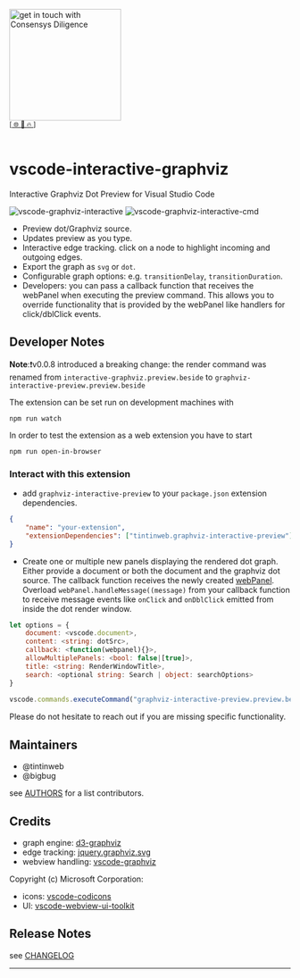 [<img width="200" alt="get in touch with Consensys Diligence" src="https://user-images.githubusercontent.com/2865694/56826101-91dcf380-685b-11e9-937c-af49c2510aa0.png">](https://diligence.consensys.net)<br/>
<sup>
[[  🌐  ](https://diligence.consensys.net)  [  📩  ](mailto:diligence@consensys.net)  [  🔥  ](https://consensys.github.io/diligence/)]
</sup><br/><br/>


# vscode-interactive-graphviz
Interactive Graphviz Dot Preview for Visual Studio Code

![vscode-graphviz-interactive](https://user-images.githubusercontent.com/2865694/57646539-18fecb00-75c1-11e9-9042-52dccc522bba.gif)
![vscode-graphviz-interactive-cmd](https://user-images.githubusercontent.com/2865694/57646538-17cd9e00-75c1-11e9-8aee-08c13394a32c.gif)


* Preview dot/Graphviz source.
* Updates preview as you type.
* Interactive edge tracking. click on a node to highlight incoming and outgoing edges.
* Export the graph as `svg` or `dot`.
* Configurable graph options: e.g. `transitionDelay`, `transitionDuration`.
* Developers: you can pass a callback function that receives the webPanel when executing the preview command. This allows you to override functionality that is provided by the webPanel like handlers for click/dblClick events.


## Developer Notes

**Note**:❗v0.0.8 introduced a breaking change: the render command was renamed from `interactive-graphviz.preview.beside` to `graphviz-interactive-preview.preview.beside`

The extension can be set run on development machines with
```
npm run watch
```

In order to test the extension as a web extension you have to start
```
npm run open-in-browser
```

### Interact with this extension

* add `graphviz-interactive-preview` to your `package.json` extension dependencies.
  
```json
{
    "name": "your-extension",
    "extensionDependencies": ["tintinweb.graphviz-interactive-preview"],
}
```

* Create one or multiple new panels displaying the rendered dot graph. Either provide a document or both the document and the graphviz dot source. The callback function receives the newly created [webPanel](https://github.com/tintinweb/vscode-interactive-graphviz/blob/be9c496/src/features/interactiveWebview.js#L312-L328). Overload `webPanel.handleMessage((message)` from your callback function to receive message events like `onClick` and `onDblClick` emitted from inside the dot render window. 


```javascript
let options = {
    document: <vscode.document>,
    content: <string: dotSrc>,
    callback: <function(webpanel){}>,
    allowMultiplePanels: <bool: false|[true]>,
    title: <string: RenderWindowTitle>,
    search: <optional string: Search | object: searchOptions>
}
            
vscode.commands.executeCommand("graphviz-interactive-preview.preview.beside", options)
```

Please do not hesitate to reach out if you are missing specific functionality.

## Maintainers

* @tintinweb
* @bigbug

see [AUTHORS](AUTHORS) for a list contributors.

## Credits

* graph engine: [d3-graphviz](https://github.com/magjac/d3-graphviz)
* edge tracking: [jquery.graphviz.svg](https://github.com/mountainstorm/jquery.graphviz.svg/)
* webview handling: [vscode-graphviz](https://github.com/joaompinto/vscode-graphviz/)

Copyright (c) Microsoft Corporation:
* icons: [vscode-codicons](https://github.com/microsoft/vscode-codicons)
* UI: [vscode-webview-ui-toolkit](https://github.com/microsoft/vscode-webview-ui-toolkit)

## Release Notes

see [CHANGELOG](./CHANGELOG.md)


-----------------------------------------------------------------------------------------------------------
